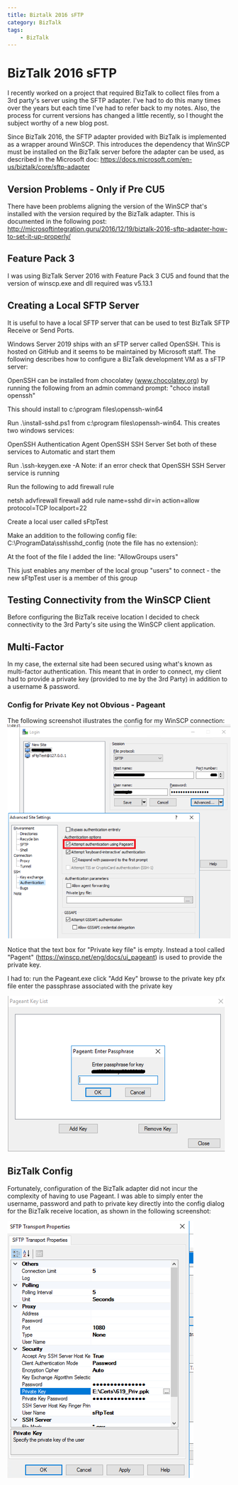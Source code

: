 ```yaml
---
title: Biztalk 2016 sFTP
category: BizTalk
tags:
    - BizTalk
---
```

# BizTalk 2016 sFTP 
I recently worked on a project that required BizTalk to collect files from a 3rd party's server using the SFTP adapter. I've had to do this many times over the years but each time I've had to refer back to my notes. Also, the process for current versions has changed a little recently, so I thought the subject worthy of a new blog post.

Since BizTalk 2016, the SFTP adapter provided with BizTalk is implemented as a wrapper around  WinSCP. This introduces the dependency that WinSCP must be installed on the BizTalk server before the adapter can be used, as described in the Microsoft doc: https://docs.microsoft.com/en-us/biztalk/core/sftp-adapter

## Version Problems - Only if Pre CU5
There have been problems aligning the version of the WinSCP that's installed with the version required by the BizTalk adapter. This is documented in the following post: http://microsoftintegration.guru/2016/12/19/biztalk-2016-sftp-adapter-how-to-set-it-up-properly/

## Feature Pack 3
I was using BizTalk Server 2016 with Feature Pack 3 CU5 and found that the version of winscp.exe and dll required was v5.13.1

## Creating a Local SFTP Server
It is useful to have a local SFTP server that can be used to test BizTalk SFTP Receive or Send Ports. 

Windows Server 2019 ships with an sFTP server called OpenSSH. This is hosted on GitHub and it seems to be maintained by Microsoft staff. The following describes how to configure a BizTalk development VM as a sFTP server:
 
OpenSSH can be installed from chocolatey (www.chocolatey.org) by running the following from an admin command prompt: "choco install openssh"

This should install to c:\program files\openssh-win64

Run  .\install-sshd.ps1 from c:\program files\openssh-win64. This creates two windows services:

OpenSSH Authentication Agent
OpenSSH SSH Server
 Set both of these services to Automatic and start them

 Run .\ssh-keygen.exe -A Note: if an error check that OpenSSH SSH Server service is running

 Run the following to add firewall rule

netsh advfirewall firewall add rule name=sshd dir=in action=allow protocol=TCP localport=22

 Create a local user called sFtpTest

 Make an addition to the following config file: C:\ProgramData\ssh\sshd_config (note the file has no extension):

 At the foot of the file I added the line: "AllowGroups users"

 This just enables any member of the local group "users" to connect - the new sFtpTest user is a member of this group

## Testing Connectivity from the WinSCP Client
Before configuring the BizTalk receive location I decided to check connectivity to the 3rd Party's site using the WinSCP client application. 

## Multi-Factor
In my case, the external site had been secured using what's known as multi-factor authentication. This meant that in order to connect, my client had to provide a private key (provided to me by the 3rd Party) in addition to a username & password.

### Config for Private Key not Obvious - Pageant
The following screenshot illustrates the config for my WinSCP connection:
![](/images/biztalk-sftp/WinSCP1.png)

Notice that the text box for "Private key file" is empty. Instead a tool called "Pagent" (https://winscp.net/eng/docs/ui_pageant) is used to provide the private key.

I had to:
run the Pageant.exe
click "Add Key"
browse to the private key pfx file
enter the passphrase associated with the private key

![](/images/biztalk-sftp/Pageant.png)

## BizTalk Config
Fortunately, configuration of the BizTalk adapter did not incur the complexity of having to use Pageant. I was able to simply enter the username, password and path to private key directly into the config dialog for the BizTalk receive location, as shown in the following screenshot:

![](/images/biztalk-sftp/WinSCP2.png)


